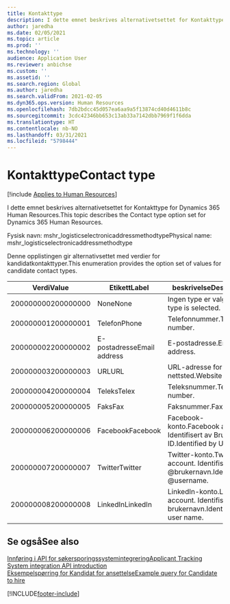 ```yaml
---
title: Kontakttype
description: I dette emnet beskrives alternativetsettet for Kontakttype for Dynamics 365 Human Resources.
author: jaredha
ms.date: 02/05/2021
ms.topic: article
ms.prod: ''
ms.technology: ''
audience: Application User
ms.reviewer: anbichse
ms.custom: ''
ms.assetid: ''
ms.search.region: Global
ms.author: jaredha
ms.search.validFrom: 2021-02-05
ms.dyn365.ops.version: Human Resources
ms.openlocfilehash: 7db2bdcc45d057ea6aa9a5f13874cd40d4611b8c
ms.sourcegitcommit: 3cdc42346bb653c13ab33a7142dbb7969f1f6dda
ms.translationtype: HT
ms.contentlocale: nb-NO
ms.lasthandoff: 03/31/2021
ms.locfileid: "5798444"
---
```

# <a name="contact-type"></a><span data-ttu-id="e48d4-103">Kontakttype</span><span class="sxs-lookup"><span data-stu-id="e48d4-103">Contact type</span></span>

[!include [Applies to Human Resources](../includes/applies-to-hr.md)]

<span data-ttu-id="e48d4-104">I dette emnet beskrives alternativetsettet for Kontakttype for Dynamics 365 Human Resources.</span><span class="sxs-lookup"><span data-stu-id="e48d4-104">This topic describes the Contact type option set for Dynamics 365 Human Resources.</span></span>

<span data-ttu-id="e48d4-105">Fysisk navn: mshr_logisticselectronicaddressmethodtype</span><span class="sxs-lookup"><span data-stu-id="e48d4-105">Physical name: mshr_logisticselectronicaddressmethodtype</span></span>

<span data-ttu-id="e48d4-106">Denne opplistingen gir alternativsettet med verdier for kandidatkontakttyper.</span><span class="sxs-lookup"><span data-stu-id="e48d4-106">This enumeration provides the option set of values for candidate contact types.</span></span> 

| <span data-ttu-id="e48d4-107">Verdi</span><span class="sxs-lookup"><span data-stu-id="e48d4-107">Value</span></span> | <span data-ttu-id="e48d4-108">Etikett</span><span class="sxs-lookup"><span data-stu-id="e48d4-108">Label</span></span> | <span data-ttu-id="e48d4-109">beskrivelse</span><span class="sxs-lookup"><span data-stu-id="e48d4-109">Description</span></span> |
| --- | --- | --- |
| <span data-ttu-id="e48d4-110">200000000</span><span class="sxs-lookup"><span data-stu-id="e48d4-110">200000000</span></span> | <span data-ttu-id="e48d4-111">None</span><span class="sxs-lookup"><span data-stu-id="e48d4-111">None</span></span> | <span data-ttu-id="e48d4-112">Ingen type er valgt.</span><span class="sxs-lookup"><span data-stu-id="e48d4-112">No type is selected.</span></span> |
| <span data-ttu-id="e48d4-113">200000001</span><span class="sxs-lookup"><span data-stu-id="e48d4-113">200000001</span></span> | <span data-ttu-id="e48d4-114">Telefon</span><span class="sxs-lookup"><span data-stu-id="e48d4-114">Phone</span></span> | <span data-ttu-id="e48d4-115">Telefonnummer.</span><span class="sxs-lookup"><span data-stu-id="e48d4-115">Telephone number.</span></span> |
| <span data-ttu-id="e48d4-116">200000002</span><span class="sxs-lookup"><span data-stu-id="e48d4-116">200000002</span></span> | <span data-ttu-id="e48d4-117">E-postadresse</span><span class="sxs-lookup"><span data-stu-id="e48d4-117">Email address</span></span> | <span data-ttu-id="e48d4-118">E-postadresse.</span><span class="sxs-lookup"><span data-stu-id="e48d4-118">Email address.</span></span> |
| <span data-ttu-id="e48d4-119">200000003</span><span class="sxs-lookup"><span data-stu-id="e48d4-119">200000003</span></span> | <span data-ttu-id="e48d4-120">URL</span><span class="sxs-lookup"><span data-stu-id="e48d4-120">URL</span></span> | <span data-ttu-id="e48d4-121">URL-adresse for nettsted.</span><span class="sxs-lookup"><span data-stu-id="e48d4-121">Website URL.</span></span> |
| <span data-ttu-id="e48d4-122">200000004</span><span class="sxs-lookup"><span data-stu-id="e48d4-122">200000004</span></span> | <span data-ttu-id="e48d4-123">Teleks</span><span class="sxs-lookup"><span data-stu-id="e48d4-123">Telex</span></span> | <span data-ttu-id="e48d4-124">Teleksnummer.</span><span class="sxs-lookup"><span data-stu-id="e48d4-124">Telex number.</span></span> |
| <span data-ttu-id="e48d4-125">200000005</span><span class="sxs-lookup"><span data-stu-id="e48d4-125">200000005</span></span> | <span data-ttu-id="e48d4-126">Faks</span><span class="sxs-lookup"><span data-stu-id="e48d4-126">Fax</span></span> | <span data-ttu-id="e48d4-127">Faksnummer.</span><span class="sxs-lookup"><span data-stu-id="e48d4-127">Fax number.</span></span> |
| <span data-ttu-id="e48d4-128">200000006</span><span class="sxs-lookup"><span data-stu-id="e48d4-128">200000006</span></span> | <span data-ttu-id="e48d4-129">Facebook</span><span class="sxs-lookup"><span data-stu-id="e48d4-129">Facebook</span></span> | <span data-ttu-id="e48d4-130">Facebook-konto.</span><span class="sxs-lookup"><span data-stu-id="e48d4-130">Facebook account.</span></span> <span data-ttu-id="e48d4-131">Identifisert av Bruker-ID.</span><span class="sxs-lookup"><span data-stu-id="e48d4-131">Identified by User ID.</span></span> |
| <span data-ttu-id="e48d4-132">200000007</span><span class="sxs-lookup"><span data-stu-id="e48d4-132">200000007</span></span> | <span data-ttu-id="e48d4-133">Twitter</span><span class="sxs-lookup"><span data-stu-id="e48d4-133">Twitter</span></span> | <span data-ttu-id="e48d4-134">Twitter-konto.</span><span class="sxs-lookup"><span data-stu-id="e48d4-134">Twitter account.</span></span> <span data-ttu-id="e48d4-135">Identifisert av @brukernavn.</span><span class="sxs-lookup"><span data-stu-id="e48d4-135">Identified by @username.</span></span> |
| <span data-ttu-id="e48d4-136">200000008</span><span class="sxs-lookup"><span data-stu-id="e48d4-136">200000008</span></span> | <span data-ttu-id="e48d4-137">LinkedIn</span><span class="sxs-lookup"><span data-stu-id="e48d4-137">LinkedIn</span></span> | <span data-ttu-id="e48d4-138">LinkedIn-konto.</span><span class="sxs-lookup"><span data-stu-id="e48d4-138">LinkedIn account.</span></span> <span data-ttu-id="e48d4-139">Identifisert av brukernavn.</span><span class="sxs-lookup"><span data-stu-id="e48d4-139">Identified by user name.</span></span> |

## <a name="see-also"></a><span data-ttu-id="e48d4-140">Se også</span><span class="sxs-lookup"><span data-stu-id="e48d4-140">See also</span></span>

[<span data-ttu-id="e48d4-141">Innføring i API for søkersporingssystemintegrering</span><span class="sxs-lookup"><span data-stu-id="e48d4-141">Applicant Tracking System integration API introduction</span></span>](hr-admin-integration-ats-api-introduction.md)<br>
[<span data-ttu-id="e48d4-142">Eksempelspørring for Kandidat for ansettelse</span><span class="sxs-lookup"><span data-stu-id="e48d4-142">Example query for Candidate to hire</span></span>](hr-admin-integration-ats-api-candidate-to-hire-example-query.md)


[!INCLUDE[footer-include](../includes/footer-banner.md)]